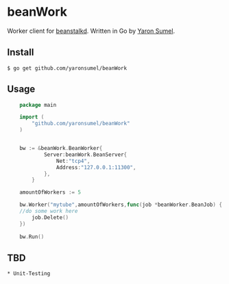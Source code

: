 # beanWork

Worker client for [beanstalkd](http://kr.github.com/beanstalkd/). Written in Go by [Yaron Sumel](http://sumel.me).


## Install

    $ go get github.com/yaronsumel/beanWork

## Usage

```go
    package main

    import (
        "github.com/yaronsumel/beanWork"
    )


    bw := &beanWork.BeanWorker{
            Server:beanWork.BeanServer{
                Net:"tcp4",
                Address:"127.0.0.1:11300",
            },
        }

    amountOfWorkers := 5

	bw.Worker("mytube",amountOfWorkers,func(job *beanWorker.BeanJob) {
	//do some work here
		job.Delete()
	})
	
	bw.Run()
```


## TBD

    * Unit-Testing
